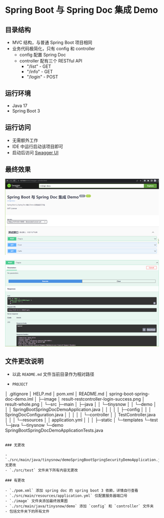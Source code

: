 # Spring Boot 与 Spring Doc 集成 Demo

## 目录结构

- MVC 结构，与普通 Spring Boot 项目相同
- 业务代码极简化，只有 config 和 controller
  - config 配置 Spring Doc
  - controller 配有三个 RESTful API
    - "/list" - GET
    - "/info" - GET
    - "/login" - POST

## 运行环境

- Java 17
- Spring Boot 3

## 运行访问

- 无需额外工作
- IDE 中运行启动该项目即可
- 启动后访问 [Swagger UI](http://localhost:9265/swagger-ui/index.html)

## 最终效果

![](./image/result-whole.png)

![](./image/result-restcontroller-login-success.png)

## 文件更改说明

- 以此 `README.md` 文件当前目录作为相对路径

- ```bash
  PROJECT
│  .gitignore
│  HELP.md
│  pom.xml
│  README.md
│  spring-boot-spring-doc-demo.iml
│
├─image
│      result-restcontroller-login-success.png
│      result-whole.png
│
└─src
    ├─main
    │  ├─java
    │  │  └─tinysnow
    │  │      └─demo
    │  │          │  SpringBootSpringDocDemoApplication.java
    │  │          │
    │  │          ├─config
    │  │          │      SpringDocConfiguration.java
    │  │          │
    │  │          └─controller
    │  │                  TestController.java
    │  │
    │  └─resources
    │      │  application.yml
    │      │
    │      ├─static
    │      └─templates
    └─test
        └─java
            └─tinysnow
                └─demo
                        SpringBootSpringDocDemoApplicationTests.java
  ```

### 无更改

- `./src/main/java/tinysnow/demoSpringBootSpringSecurityDemoApplication.java` 无更改
- `./src/test` 文件夹下所有内容无更改

### 有更改

- `./pom.xml` 添加 spring doc 的 spring boot 3 依赖，详情自行查看
- `./src/main/resources/application.yml` 仅配置服务器端口号
- `./image` 文件夹添加最终效果图
- `./src/main/java/tinysnow/demo` 添加 `config` 和 `controller` 文件夹
  - 包括文件夹下的所有文件